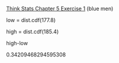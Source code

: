 [Think Stats Chapter 5 Exercise 1](http://greenteapress.com/thinkstats2/html/thinkstats2006.html#toc50) (blue men)

low = dist.cdf(177.8)

high = dist.cdf(185.4)

high-low

0.34209468294595308



